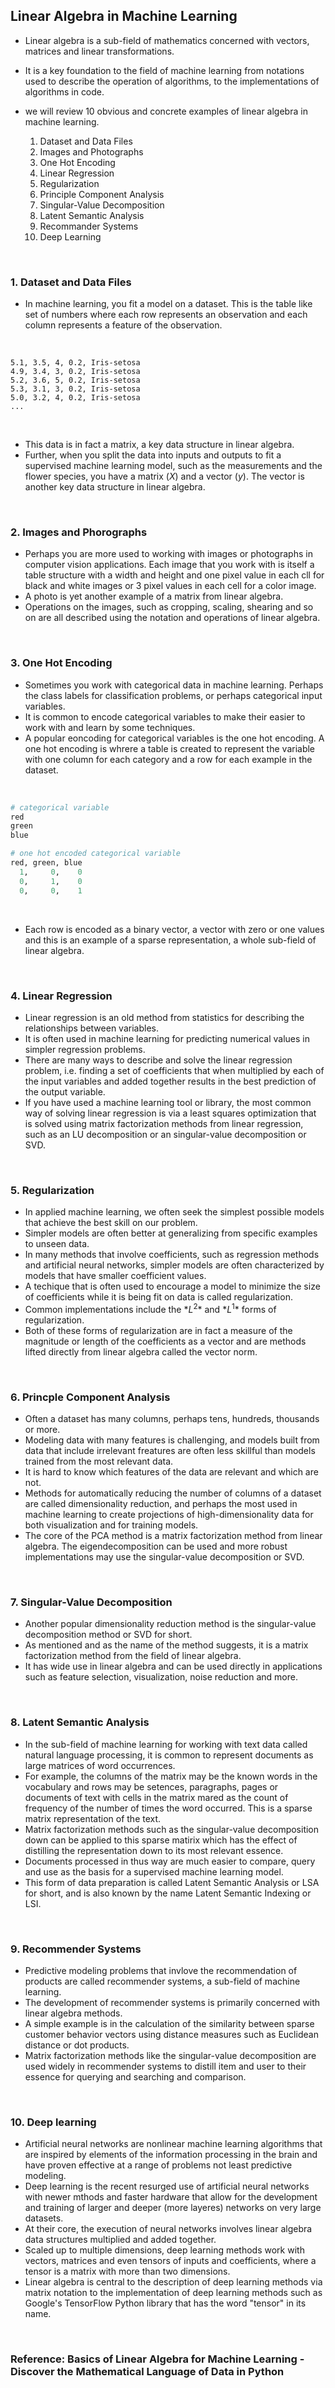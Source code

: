 ## Linear Algebra in Machine Learning

* Linear algebra is a sub-field of mathematics concerned with vectors, matrices and linear transformations.
* It is a key foundation to the field of machine learning from notations used to describe the operation of algorithms, to the implementations of algorithms in code.
* we will review 10 obvious and concrete examples of linear algebra in machine learning.

    1. Dataset and Data Files
    2. Images and Photographs
    3. One Hot Encoding
    4. Linear Regression
    5. Regularization
    6. Principle Component Analysis
    7. Singular-Value Decomposition
    8. Latent Semantic Analysis
    9. Recommander Systems
    10. Deep Learning

</br>

### 1. Dataset and Data Files
* In machine learning, you fit a model on a dataset. This is the table like set of numbers where each row represents an observation and each column represents a feature of the observation.

</br>

```
5.1, 3.5, 4, 0.2, Iris-setosa
4.9, 3.4, 3, 0.2, Iris-setosa
5.2, 3.6, 5, 0.2, Iris-setosa
5.3, 3.1, 3, 0.2, Iris-setosa
5.0, 3.2, 4, 0.2, Iris-setosa
...
```

</br>

* This data is in fact a matrix, a key data structure in linear algebra. 
* Further, when you split the data into inputs and outputs to fit a supervised machine learning model, such as the measurements and the flower species, you have a matrix $(X)$ and a vector $(y)$. The vector is another key data structure in linear algebra.

</br>

### 2. Images and Phorographs
* Perhaps you are more used to working with images or photographs in computer vision applications. Each image that you work with is itself a table structure with a width and height and one pixel value in each cll for black and white images or 3 pixel values in each cell for a color image.
* A photo is yet another example of a matrix from linear algebra.
* Operations on the images, such as cropping, scaling, shearing and so on are all described using the notation and operations of linear algebra.

</br>

### 3. One Hot Encoding
* Sometimes you work with categorical data in machine learning. Perhaps the class labels for classification problems, or perhaps categorical input variables.
* It is common to encode categorical variables to make their easier to work with and learn by some techniques.
* A popular eoncoding for categorical variables is the one hot encoding. A one hot encoding is whrere a table is created to represent the variable with one column for each category and a row for each example in the dataset.

</br>

``` python
# categorical variable
red
green
blue

# one hot encoded categorical variable
red, green, blue
  1,     0,    0
  0,     1,    0
  0,     0,    1
```

</br>

* Each row is encoded as a binary vector, a vector with zero or one values and this is an example of a sparse representation, a whole sub-field of linear algebra.

</br>

### 4. Linear Regression
* Linear regression is an old method from statistics for describing the relationships between variables.
* It is often used in machine learning for predicting numerical values in simpler regression problems.
* There are many ways to describe and solve the linear regression problem, i.e. finding a set of coefficients that when multiplied by each of the input variables and added together results in the best prediction of the output variable.
* If you have used a machine learning tool or library, the most common way of solving linear regression is via a least squares optimization that is solved using matrix factorization methods from linear regression, such as an LU decomposition or an singular-value decomposition or SVD.

</br>

### 5. Regularization
* In applied machine learning, we often seek the simplest possible models that achieve the best skill on our problem.
* Simpler models are often better at generalizing from specific examples to unseen data.
* In many methods that involve coefficients, such as regression methods and artificial neural networks, simpler models are often characterized by models that have smaller coefficient values.
* A techique that is often used to encourage a model to minimize the size of coefficients while it is being fit on data is called regularization.
* Common implementations include the $*L^2*$ and $*L^1*$ forms of regularization.
* Both of these forms of regularization are in fact a measure of the magnitude or length of the coefficients as a vector and are methods lifted directly from linear algebra called the vector norm.

</br>

### 6. Princple Component Analysis
* Often a dataset has many columns, perhaps tens, hundreds, thousands or more.
* Modeling data with many features is challenging, and models built from data that include irrelevant freatures are often less skillful than models trained from the most relevant data.
* It is hard to know which features of the data are relevant and which are not.
* Methods for automatically reducing the number of columns of a dataset are called dimensionality reduction, and perhaps the most used in machine learning to create projections of high-dimensionality data for both visualization and for training models.
* The core of the PCA method is a matrix factorization method from linear algebra. The eigendecomposition can be used and more robust implementations may use the singular-value decomposition or SVD.

</br>

### 7. Singular-Value Decomposition
* Another popular dimensionality reduction method is the singular-value decomposition method or SVD for short.
* As mentioned and as the name of the method suggests, it is a matrix factorization method from the field of linear algebra.
* It has wide use in linear algebra and can be used directly in applications such as feature selection, visualization, noise reduction and more.

</br>

### 8. Latent Semantic Analysis
* In the sub-field of machine learning for working with text data called natural language processing, it is common to represent documents as large matrices of word occurrences.
* For example, the columns of the matrix may be the known words in the vocabulary and rows may be setences, paragraphs, pages or documents of text with cells in the matrix mared as the count of frequency of the number of times the word occurred. This is a sparse matrix representation of the text.
* Matrix factorization methods such as the singular-value decomposition down can be applied to this sparse matirix which has the effect of distilling the representation down to its most relevant essence.
* Documents processed in thus way are much easier to compare, query and use as the basis for a supervised machine learning model.
* This form of data preparation is called Latent Semantic Analysis or LSA for short, and is also known by the name Latent Semantic Indexing or LSI. 

</br>

### 9. Recommender Systems
* Predictive modeling problems that invlove the recommendation of products are called recommender systems, a sub-field of machine learning.
* The development of recommender systems is primarily concerned with linear algebra methods.
* A simple example is in the calculation of the similarity between sparse customer behavior vectors using distance measures such as Euclidean distance or dot products.
* Matrix factorization methods like the singular-value decomposition are used widely in recommender systems to distill item and user to their essence for querying and searching and comparison.

</br>

### 10. Deep learning
* Artificial neural networks are nonlinear machine learning algorithms that are inspired by elements of the information processing in the brain and have proven effective at a range of problems not least predictive modeling.
* Deep learning is the recent resurged use of artificial neural networks with newer mthods and faster hardware that allow for the development and training of larger and deeper (more layeres) networks on very large datasets.
* At their core, the execution of neural networks involves linear algebra data structures multiplied and added together.
* Scaled up to multiple dimensions, deep learning methods work with vectors, matrices and even tensors of inputs and coefficients, where a tensor is a matrix with more than two dimensions.
* Linear algebra is central to the description of deep learning methods via matrix notation to the implementation of deep learning methods such as Google's TensorFlow Python library that has the word "tensor" in its name.

</br>

### Reference: Basics of Linear Algebra for Machine Learning - Discover the Mathematical Language of Data in Python